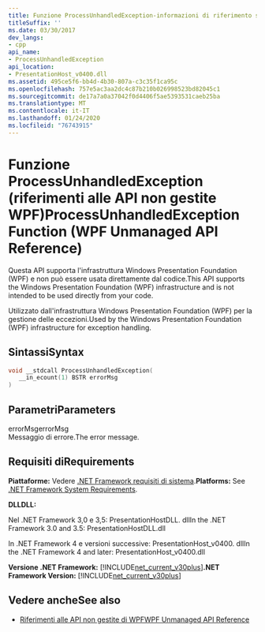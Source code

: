 ```yaml
---
title: Funzione ProcessUnhandledException-informazioni di riferimento sulle API WPF non gestite
titleSuffix: ''
ms.date: 03/30/2017
dev_langs:
- cpp
api_name:
- ProcessUnhandledException
api_location:
- PresentationHost_v0400.dll
ms.assetid: 495ce5f6-bb4d-4b30-807a-c3c35f1ca95c
ms.openlocfilehash: 757e5ac3aa2dc4c87b210b026998523bd82045c1
ms.sourcegitcommit: de17a7a0a37042f0d4406f5ae5393531caeb25ba
ms.translationtype: MT
ms.contentlocale: it-IT
ms.lasthandoff: 01/24/2020
ms.locfileid: "76743915"
---
```

# <a name="processunhandledexception-function-wpf-unmanaged-api-reference"></a><span data-ttu-id="942e7-102">Funzione ProcessUnhandledException (riferimenti alle API non gestite WPF)</span><span class="sxs-lookup"><span data-stu-id="942e7-102">ProcessUnhandledException Function (WPF Unmanaged API Reference)</span></span>
<span data-ttu-id="942e7-103">Questa API supporta l'infrastruttura Windows Presentation Foundation (WPF) e non può essere usata direttamente dal codice.</span><span class="sxs-lookup"><span data-stu-id="942e7-103">This API supports the Windows Presentation Foundation (WPF) infrastructure and is not intended to be used directly from your code.</span></span>  
  
 <span data-ttu-id="942e7-104">Utilizzato dall'infrastruttura Windows Presentation Foundation (WPF) per la gestione delle eccezioni.</span><span class="sxs-lookup"><span data-stu-id="942e7-104">Used by the Windows Presentation Foundation (WPF) infrastructure for exception handling.</span></span>  
  
## <a name="syntax"></a><span data-ttu-id="942e7-105">Sintassi</span><span class="sxs-lookup"><span data-stu-id="942e7-105">Syntax</span></span>  
  
```cpp  
void __stdcall ProcessUnhandledException(  
   __in_ecount(1) BSTR errorMsg  
)  
```  
  
## <a name="parameters"></a><span data-ttu-id="942e7-106">Parametri</span><span class="sxs-lookup"><span data-stu-id="942e7-106">Parameters</span></span>  
 <span data-ttu-id="942e7-107">errorMsg</span><span class="sxs-lookup"><span data-stu-id="942e7-107">errorMsg</span></span>  
 <span data-ttu-id="942e7-108">Messaggio di errore.</span><span class="sxs-lookup"><span data-stu-id="942e7-108">The error message.</span></span>  
  
## <a name="requirements"></a><span data-ttu-id="942e7-109">Requisiti di</span><span class="sxs-lookup"><span data-stu-id="942e7-109">Requirements</span></span>  
 <span data-ttu-id="942e7-110">**Piattaforme:** Vedere [.NET Framework requisiti di sistema](../../get-started/system-requirements.md).</span><span class="sxs-lookup"><span data-stu-id="942e7-110">**Platforms:** See [.NET Framework System Requirements](../../get-started/system-requirements.md).</span></span>  
  
 <span data-ttu-id="942e7-111">**DLL**</span><span class="sxs-lookup"><span data-stu-id="942e7-111">**DLL:**</span></span>  
  
 <span data-ttu-id="942e7-112">Nel .NET Framework 3,0 e 3,5: PresentationHostDLL. dll</span><span class="sxs-lookup"><span data-stu-id="942e7-112">In the .NET Framework 3.0 and 3.5: PresentationHostDLL.dll</span></span>  
  
 <span data-ttu-id="942e7-113">In .NET Framework 4 e versioni successive: PresentationHost_v0400. dll</span><span class="sxs-lookup"><span data-stu-id="942e7-113">In the .NET Framework 4 and later: PresentationHost_v0400.dll</span></span>  
  
 <span data-ttu-id="942e7-114">**Versione .NET Framework:** [!INCLUDE[net_current_v30plus](../../../../includes/net-current-v30plus-md.md)]</span><span class="sxs-lookup"><span data-stu-id="942e7-114">**.NET Framework Version:** [!INCLUDE[net_current_v30plus](../../../../includes/net-current-v30plus-md.md)]</span></span>  
  
## <a name="see-also"></a><span data-ttu-id="942e7-115">Vedere anche</span><span class="sxs-lookup"><span data-stu-id="942e7-115">See also</span></span>

- [<span data-ttu-id="942e7-116">Riferimenti alle API non gestite di WPF</span><span class="sxs-lookup"><span data-stu-id="942e7-116">WPF Unmanaged API Reference</span></span>](wpf-unmanaged-api-reference.md)
